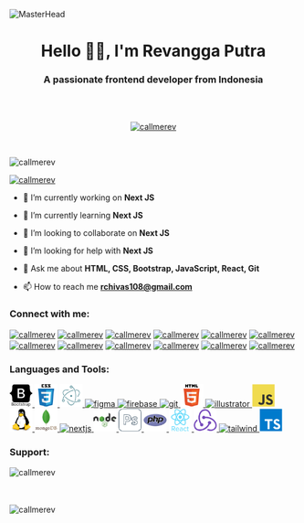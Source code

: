![MasterHead](https://github.com/Callmerev95/Callmerev95/assets/154798324/03c16772-cb08-4549-bf59-63bd03aff2e0)

<h1 align="center">Hello 👋🏻, I'm Revangga Putra</h1>
<h3 align="center">A passionate frontend developer from Indonesia</h3><br><br>

<p align="center"> <a href="https://github.com/ryo-ma/github-profile-trophy"><img src="https://github-profile-trophy.vercel.app/?username=waleedcodes" alt="callmerev" /></a> </p><br>

<p align="left"> <img src="https://komarev.com/ghpvc/?username=callmerev&label=Profile%20views&color=0e75b6&style=plastic" alt="callmerev" /> </p>

<p align="left"> <a href="https://twitter.com/callmerev" target="blank"><img src="https://img.shields.io/twitter/follow/callmerev?logo=twitter&style=for-the-badge" alt="callmerev" /></a> </p>

- 🔭 I’m currently working on **Next JS**

- 🌱 I’m currently learning **Next JS**

- 👯 I’m looking to collaborate on **Next JS**

- 🤝 I’m looking for help with **Next JS**

- 💬 Ask me about **HTML, CSS, Bootstrap, JavaScript, React, Git**

- 📫 How to reach me **rchivas108@gmail.com**

<h3 align="left">Connect with me:</h3>
<p align="left">
<a href="https://codepen.io/callmerev" target="blank"><img align="center" src="https://raw.githubusercontent.com/rahuldkjain/github-profile-readme-generator/master/src/images/icons/Social/codepen.svg" alt="callmerev" height="30" width="40" /></a>
<a href="https://dev.to/callmerev" target="blank"><img align="center" src="https://raw.githubusercontent.com/rahuldkjain/github-profile-readme-generator/master/src/images/icons/Social/devto.svg" alt="callmerev" height="30" width="40" /></a>
<a href="https://twitter.com/callmerev" target="blank"><img align="center" src="https://raw.githubusercontent.com/rahuldkjain/github-profile-readme-generator/master/src/images/icons/Social/twitter.svg" alt="callmerev" height="30" width="40" /></a>
<a href="https://linkedin.com/in/callmerev" target="blank"><img align="center" src="https://raw.githubusercontent.com/rahuldkjain/github-profile-readme-generator/master/src/images/icons/Social/linked-in-alt.svg" alt="callmerev" height="30" width="40" /></a>
<a href="https://stackoverflow.com/users/callmerev" target="blank"><img align="center" src="https://raw.githubusercontent.com/rahuldkjain/github-profile-readme-generator/master/src/images/icons/Social/stack-overflow.svg" alt="callmerev" height="30" width="40" /></a>
<a href="https://codesandbox.com/callmerev" target="blank"><img align="center" src="https://raw.githubusercontent.com/rahuldkjain/github-profile-readme-generator/master/src/images/icons/Social/codesandbox.svg" alt="callmerev" height="30" width="40" /></a>
<a href="https://fb.com/callmerev" target="blank"><img align="center" src="https://raw.githubusercontent.com/rahuldkjain/github-profile-readme-generator/master/src/images/icons/Social/facebook.svg" alt="callmerev" height="30" width="40" /></a>
<a href="https://instagram.com/callmerev" target="blank"><img align="center" src="https://raw.githubusercontent.com/rahuldkjain/github-profile-readme-generator/master/src/images/icons/Social/instagram.svg" alt="callmerev" height="30" width="40" /></a>
<a href="https://www.behance.net/callmerev" target="blank"><img align="center" src="https://raw.githubusercontent.com/rahuldkjain/github-profile-readme-generator/master/src/images/icons/Social/behance.svg" alt="callmerev" height="30" width="40" /></a>
<a href="https://www.hackerrank.com/callmerev" target="blank"><img align="center" src="https://raw.githubusercontent.com/rahuldkjain/github-profile-readme-generator/master/src/images/icons/Social/hackerrank.svg" alt="callmerev" height="30" width="40" /></a>
<a href="https://www.leetcode.com/callmerev" target="blank"><img align="center" src="https://raw.githubusercontent.com/rahuldkjain/github-profile-readme-generator/master/src/images/icons/Social/leet-code.svg" alt="callmerev" height="30" width="40" /></a>
<a href="https://www.hackerearth.com/callmerev" target="blank"><img align="center" src="https://raw.githubusercontent.com/rahuldkjain/github-profile-readme-generator/master/src/images/icons/Social/hackerearth.svg" alt="callmerev" height="30" width="40" /></a>
</p>

<h3 align="left">Languages and Tools:</h3>
<p align="left"> <a href="https://getbootstrap.com" target="_blank" rel="noreferrer"> <img src="https://raw.githubusercontent.com/devicons/devicon/master/icons/bootstrap/bootstrap-plain-wordmark.svg" alt="bootstrap" width="40" height="40"/> </a> <a href="https://www.w3schools.com/css/" target="_blank" rel="noreferrer"> <img src="https://raw.githubusercontent.com/devicons/devicon/master/icons/css3/css3-original-wordmark.svg" alt="css3" width="40" height="40"/> </a> <a href="https://www.electronjs.org" target="_blank" rel="noreferrer"> <img src="https://raw.githubusercontent.com/devicons/devicon/master/icons/electron/electron-original.svg" alt="electron" width="40" height="40"/> </a> <a href="https://www.figma.com/" target="_blank" rel="noreferrer"> <img src="https://www.vectorlogo.zone/logos/figma/figma-icon.svg" alt="figma" width="40" height="40"/> </a> <a href="https://firebase.google.com/" target="_blank" rel="noreferrer"> <img src="https://www.vectorlogo.zone/logos/firebase/firebase-icon.svg" alt="firebase" width="40" height="40"/> </a> <a href="https://git-scm.com/" target="_blank" rel="noreferrer"> <img src="https://www.vectorlogo.zone/logos/git-scm/git-scm-icon.svg" alt="git" width="40" height="40"/> </a> <a href="https://www.w3.org/html/" target="_blank" rel="noreferrer"> <img src="https://raw.githubusercontent.com/devicons/devicon/master/icons/html5/html5-original-wordmark.svg" alt="html5" width="40" height="40"/> </a> <a href="https://www.adobe.com/in/products/illustrator.html" target="_blank" rel="noreferrer"> <img src="https://www.vectorlogo.zone/logos/adobe_illustrator/adobe_illustrator-icon.svg" alt="illustrator" width="40" height="40"/> </a> <a href="https://developer.mozilla.org/en-US/docs/Web/JavaScript" target="_blank" rel="noreferrer"> <img src="https://raw.githubusercontent.com/devicons/devicon/master/icons/javascript/javascript-original.svg" alt="javascript" width="40" height="40"/> </a> <a href="https://www.linux.org/" target="_blank" rel="noreferrer"> <img src="https://raw.githubusercontent.com/devicons/devicon/master/icons/linux/linux-original.svg" alt="linux" width="40" height="40"/> </a> <a href="https://www.mongodb.com/" target="_blank" rel="noreferrer"> <img src="https://raw.githubusercontent.com/devicons/devicon/master/icons/mongodb/mongodb-original-wordmark.svg" alt="mongodb" width="40" height="40"/> </a> <a href="https://nextjs.org/" target="_blank" rel="noreferrer"> <img src="https://cdn.worldvectorlogo.com/logos/nextjs-2.svg" alt="nextjs" width="40" height="40"/> </a> <a href="https://nodejs.org" target="_blank" rel="noreferrer"> <img src="https://raw.githubusercontent.com/devicons/devicon/master/icons/nodejs/nodejs-original-wordmark.svg" alt="nodejs" width="40" height="40"/> </a> <a href="https://www.photoshop.com/en" target="_blank" rel="noreferrer"> <img src="https://raw.githubusercontent.com/devicons/devicon/master/icons/photoshop/photoshop-line.svg" alt="photoshop" width="40" height="40"/> </a> <a href="https://www.php.net" target="_blank" rel="noreferrer"> <img src="https://raw.githubusercontent.com/devicons/devicon/master/icons/php/php-original.svg" alt="php" width="40" height="40"/> </a> <a href="https://reactjs.org/" target="_blank" rel="noreferrer"> <img src="https://raw.githubusercontent.com/devicons/devicon/master/icons/react/react-original-wordmark.svg" alt="react" width="40" height="40"/> </a> <a href="https://redux.js.org" target="_blank" rel="noreferrer"> <img src="https://raw.githubusercontent.com/devicons/devicon/master/icons/redux/redux-original.svg" alt="redux" width="40" height="40"/> </a> <a href="https://tailwindcss.com/" target="_blank" rel="noreferrer"> <img src="https://www.vectorlogo.zone/logos/tailwindcss/tailwindcss-icon.svg" alt="tailwind" width="40" height="40"/> </a> <a href="https://www.typescriptlang.org/" target="_blank" rel="noreferrer"> <img src="https://raw.githubusercontent.com/devicons/devicon/master/icons/typescript/typescript-original.svg" alt="typescript" width="40" height="40"/> </a> <a href="https://www.adobe.com/products/xd.html" target="_blank" rel="noreferrer"> </a> </p>

<h3 align="left">Support:</h3>
<p><a href="https://www.buymeacoffee.com/callmerev"> <img align="left" src="https://cdn.buymeacoffee.com/buttons/v2/default-yellow.png" height="50" width="210" alt="callmerev" /></a><br><br><br>




<p><img align="left" src="https://github-readme-stats.vercel.app/api?username=callmerev&show_icons=true&theme=tokyonight&locale=en" alt="callmerev" /></p>



